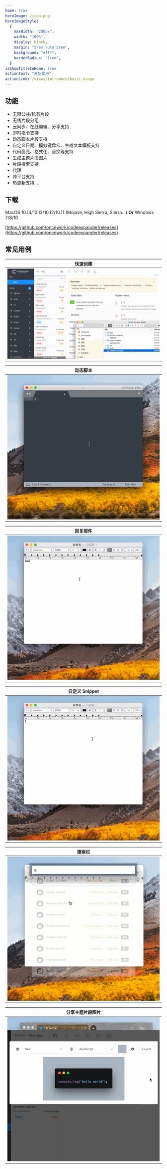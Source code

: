 ```yaml
---
home: true
heroImage: /icon.png
heroImageStyle:
  {
    maxWidth: "200px",
    width: "100%",
    display: block,
    margin: "5rem auto 2rem",
    background: "#fff",
    borderRadius: "1rem",
  }
isShowTitleInHome: true
actionText: "开始使用"
actionLink: /views/introduce/basic-usage
---
```


## **功能**

- 无限公共/私有片段
- 无线片段分组
- 云同步、在线编辑、分享支持
- 即时指令支持
- 动态脚本片段支持
- 自定义日期、模拟键盘宏、生成文本模板支持
- 代码高亮、格式化、替换等支持
- 生成主题片段图片
- 片段搜索支持
- 代理
- 跨平台支持
- 热更新支持
  ...

## **下载**

MacOS 10.14/10.13/10.12/10.11 \(Mojave, High Sierra, Sierra...\) **Or** Windows 7/8/10

[https://github.com/oncework/codeexpander/releases](https://github.com/oncework/codeexpander/releases)

## 常见用例

|               快速创建                |
| :-----------------------------------: |
| ![](./img/gene-snippet.gif) |

|             动态脚本             |
| :------------------------------: |
| ![](./img/gene-md.gif) |

|                  回复邮件                  |
| :----------------------------------------: |
| ![](./img/fill-in.gif) |

|             自定义 Snippet              |
| :-------------------------------------: |
| ![](./img/custom-snippet.gif) |

|               搜索栏                |
| :---------------------------------: |
| ![](./img/search-bar.gif) |

|         分享主题片段图片          |
| :-------------------------------: |
| ![](./img/gene-pic.gif) |